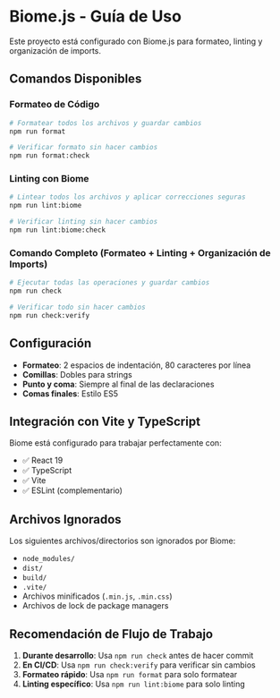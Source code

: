 # Biome.js - Guía de Uso

Este proyecto está configurado con Biome.js para formateo, linting y organización de imports.

## Comandos Disponibles

### Formateo de Código
```bash
# Formatear todos los archivos y guardar cambios
npm run format

# Verificar formato sin hacer cambios
npm run format:check
```

### Linting con Biome
```bash
# Lintear todos los archivos y aplicar correcciones seguras
npm run lint:biome

# Verificar linting sin hacer cambios
npm run lint:biome:check
```

### Comando Completo (Formateo + Linting + Organización de Imports)
```bash
# Ejecutar todas las operaciones y guardar cambios
npm run check

# Verificar todo sin hacer cambios
npm run check:verify
```

## Configuración

- **Formateo**: 2 espacios de indentación, 80 caracteres por línea
- **Comillas**: Dobles para strings
- **Punto y coma**: Siempre al final de las declaraciones
- **Comas finales**: Estilo ES5

## Integración con Vite y TypeScript

Biome está configurado para trabajar perfectamente con:
- ✅ React 19
- ✅ TypeScript
- ✅ Vite
- ✅ ESLint (complementario)

## Archivos Ignorados

Los siguientes archivos/directorios son ignorados por Biome:
- `node_modules/`
- `dist/`
- `build/`
- `.vite/`
- Archivos minificados (`.min.js`, `.min.css`)
- Archivos de lock de package managers

## Recomendación de Flujo de Trabajo

1. **Durante desarrollo**: Usa `npm run check` antes de hacer commit
2. **En CI/CD**: Usa `npm run check:verify` para verificar sin cambios
3. **Formateo rápido**: Usa `npm run format` para solo formatear
4. **Linting específico**: Usa `npm run lint:biome` para solo linting 
